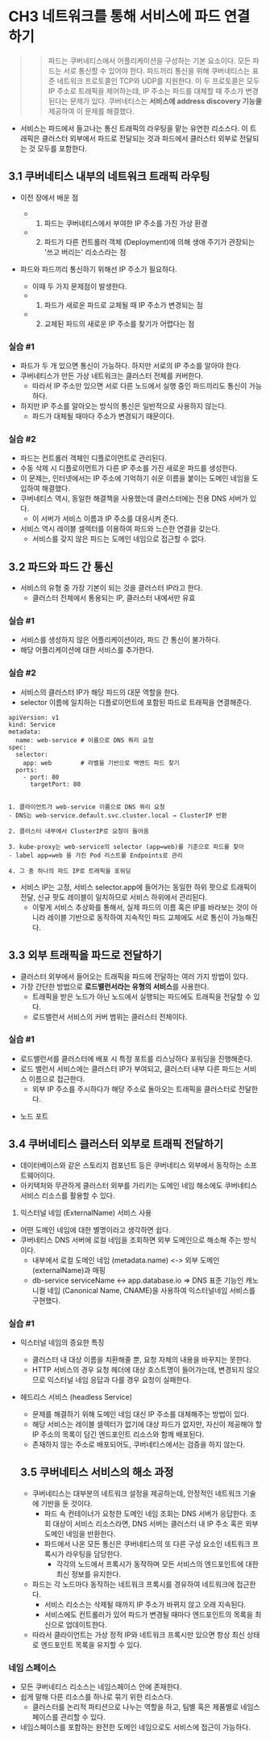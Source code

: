 # CH3 네트워크를 통해 서비스에 파드 연결하기

>> 파드는 쿠버네티스에서 어플리케이션을 구성하는 기본 요소이다. 모든 파드는 서로 통신할 수 있어야 한다. 파드끼리 통신을 위해 쿠버네티스는 표준 네트워크 프로토콜인 TCP와 UDP를 지원한다.
>> 이 두 프로토콜은 모두 IP 주소로 트래픽을 제어하는데, IP 주소는 파드를 대체할 때 주소가 변경된다는 문제가 있다. 쿠버네티스는 **서비스에 address discovery 기능을** 제공하여 이 문제를 해결했다.

- 서비스는 파드에서 들고나는 통신 트래픽의 라우팅을 맡는 유연한 리소스다. 이 트래픽은 클러스터 외부에서 파드로 전달되는 것과 파드에서 클러스터 외부로 전달되는 것 모두를 포함한다.

## 3.1 쿠버네티스 내부의 네트워크 트래픽 라우팅

- 이전 장에서 배운 점
  - 1. 파드는 쿠버네티스에서 부여한 IP 주소를 가진 가상 환경
  - 2. 파드가 다른 컨트롤러 객체 (Deployment)에 의해 생애 주기가 관장되는 '쓰고 버리는' 리소스라는 점

- 파드와 파드끼리 통신하기 위해선 IP 주소가 필요하다.
  - 이때 두 가지 문제점이 발생한다.
  - 1. 파드가 새로운 파드로 교체될 때 IP 주소가 변경되는 점
  - 2. 교체된 파드의 새로운 IP 주소를 찾기가 어렵다는 점

### 실습 #1
- 파드가 두 개 있으면 통신이 가능하다. 하지만 서로의 IP 주소를 알아야 한다.
- 쿠버네티스가 만든 가상 네트워크는 클러스터 전체를 커버한다.
  - 따라서 IP 주소만 있으면 서로 다른 노드에서 실행 중인 파드끼리도 통신이 가능하다.
- 하지만 IP 주소를 알아오는 방식의 통신은 일반적으로 사용하지 않는다.
  - 파드가 대체될 때마다 주소가 변경되기 때문이다.

### 실습 #2 
- 파드는 컨트롤러 객체인 디플로이먼트로 관리된다.
- 수동 삭제 시 디플로이먼트가 다른 IP 주소를 가진 새로운 파드를 생성한다.
- 이 문제는, 인터넷에서는 IP 주소에 기억하기 쉬운 이름을 붙이는 도메인 네임을 도입하여 해결했다.
- 쿠버네티스 역시, 동일한 해결책을 사용했는데 클러스터에는 전용 DNS 서버가 있다.
  - 이 서버가 서비스 이름과 IP 주소를 대응시켜 준다.
- 서비스 역시 레이블 셀렉터를 이용하여 파드와 느슨한 연결을 갖는다.
  - 서비스를 갖지 않은 파드는 도메인 네임으로 접근할 수 없다.

## 3.2 파드와 파드 간 통신
- 서비스의 유형 중 가장 기본이 되는 것을 클러스터 IP라고 한다.
  - 클러스터 전체에서 통용되는 IP, 클러스터 내에서만 유효

### 실습 #1
- 서비스를 생성하지 않은 어플리케이션이라, 파드 간 통신이 불가하다.
- 해당 어플리케이션에 대한 서비스를 추가한다.

### 실습 #2
- 서비스의 클러스터 IP가 해당 파드의 대문 역할을 한다.
- selector 이름에 일치하는 디플로이먼트에 포함된 파드로 트래픽을 연결해준다.

```
apiVersion: v1
kind: Service
metadata:
  name: web-service # 이름으로 DNS 쿼리 요청
spec:
  selector:
    app: web        # 라벨을 기반으로 백엔드 파드 찾기
  ports:
    - port: 80
      targetPort: 80


1. 클라이언트가 web-service 이름으로 DNS 쿼리 요청
- DNS는 web-service.default.svc.cluster.local → ClusterIP 반환

2. 클러스터 내부에서 ClusterIP로 요청이 들어옴

3. kube-proxy는 web-service의 selector (app=web)를 기준으로 파드를 찾아
- label app=web 을 가진 Pod 리스트를 Endpoints로 관리

4. 그 중 하나의 파드 IP로 트래픽을 포워딩
```
- 서비스 IP는 고정, 서비스 selector.app에 들어가는 동일한 하위 팟으로 트래픽이 전달, 신규 팟도 레이블이 일치하므로 서비스 하위에서 관리된다.
  - 이렇게 서비스 추상화를 통해서, 실제 파드의 이름 혹은 IP를 바라보는 것이 아니라 레이블 기반으로 동작하여 지속적인 파드 교체에도 서로 통신이 가능해진다.

## 3.3 외부 트래픽을 파드로 전달하기
- 클러스터 외부에서 들어오는 트래픽을 파드에 전달하는 여러 가지 방법이 있다.
- 가장 간단한 방법으로 **로드밸런서라는 유형의 서비스**를 사용한다.
  - 트래픽을 받은 노드가 아닌 노드에서 실행되는 파드에도 트래픽을 전달할 수 있다.
  - 로드밸런서 서비스의 커버 범위는 클러스터 전체이다.

### 실습 #1
- 로드밸런서를 클러스터에 배포 시 특정 포트를 리스닝하다 포워딩을 진행해준다.
- 로드 밸런서 서비스에는 클러스터 IP가 부여되고, 클러스터 내부 다른 파드는 서비스 이름으로 접근한다.
  - 외부 IP 주소를 주시하다가 해당 주소로 돌아오는 트래픽을 클러스터로 전달한다.

+ 노드 포트

## 3.4 쿠버네티스 클러스터 외부로 트래픽 전달하기
- 데이터베이스와 같은 스토리지 컴포넌트 등은 쿠버네티스 외부에서 동작하는 소프트웨어이다.
- 아키텍처와 무관하게 클러스터 외부를 가리키는 도메인 네임 해소에도 쿠버네티스 서비스 리소스를 활용할 수 있다.

1. 익스터널 네임 (ExternalName) 서비스 사용
- 어떤 도메인 네임에 대한 별명이라고 생각하면 쉽다.
- 쿠버네티스 DNS 서버에 로컬 네임을 조회하면 외부 도메인으로 해소해 주는 방식이다.
  - 내부에서 로컬 도메인 네임 (metadata.name) <-> 외부 도메인(externalName)과 매핑
  - db-service serviceName <-> app.database.io
=> DNS 표준 기능인 캐노니컬 네임 (Canonical Name, CNAME)을 사용하여 익스터널네임 서비스를 구현했다.

### 실습 #1
- 익스터널 네임의 증요한 특징
  - 클러스터 내 대상 이름을 치환해줄 뿐, 요청 자체의 내용을 바꾸지는 못한다.
  - HTTP 서비스의 경우 요청 헤더에 대상 호스트명이 들어가는데, 변경되지 않으므로 익스터널 네임 응답과 다를 경우 요청이 실패한다.
- 헤드리스 서비스 (headless Service)
  - 문제를 해결하기 위해 도메인 네임 대신 IP 주소를 대체해주는 방법이 있다.
  - 해당 서비스는 레이블 셀렉터가 없기에 대상 파드가 없지만, 자신이 제공해야 할 IP 주소의 목록이 담긴 엔드포인트 리소스와 함께 배포된다.
  - 존재하지 않는 주소로 배포되어도, 쿠버네티스에서는 검증을 하지 않는다.
  
  ## 3.5 쿠버네티스 서비스의 해소 과정
  - 쿠버네티스는 대부분의 네트워크 설정을 제공하는데, 안정적인 네트워크 기술에 기반을 둔 것이다.
    - 파드 속 컨테이너가 요청한 도메인 네임 조회는 DNS 서버가 응답한다. 조회 대상이 서비스 리소스라면, DNS 서버는 클러스터 내 IP 주소 혹은 외부 도메인 네임을 반환한다.
    - 파드에서 나온 모든 통신은 쿠버네티스의 또 다른 구성 요소인 네트워크 프록시가 라우팅을 담당한다.
      - 각각의 노드에서 프록시가 동작하며 모든 서비스의 엔드포인트에 대한 최신 정보를 유지한다.
  - 파드는 각 노드마다 동작하는 네트워크 프록시를 경유하여 네트워크에 접근한다.
    - 서비스 리소스는 삭제될 때까지 IP 주소가 바뀌지 않고 오래 지속된다.
    - 서비스에도 컨트롤러가 있어 파드가 변경될 때마다 엔드포인트의 목록을 최신으로 업데이트한다.
  - 따라서 클라이언트는 가상 정적 IP와 네트워크 프록시만 있으면 항상 최신 상태로 엔드포인트 목록을 유지할 수 있다.

### 네임 스페이스
- 모든 쿠버네티스 리소스는 네임스페이스 안에 존재한다.
- 쉽게 말해 다른 리소스를 하나로 묶기 위한 리소스다.
  - 클러스터를 논리적 파티션으로 나누는 역할을 하고, 팀별 혹은 제품별로 네임스페이스를 관리할 수 있다.
- 네임스페이스를 포함하는 완전한 도메인 네임으로도 서비스에 접근이 가능하다.